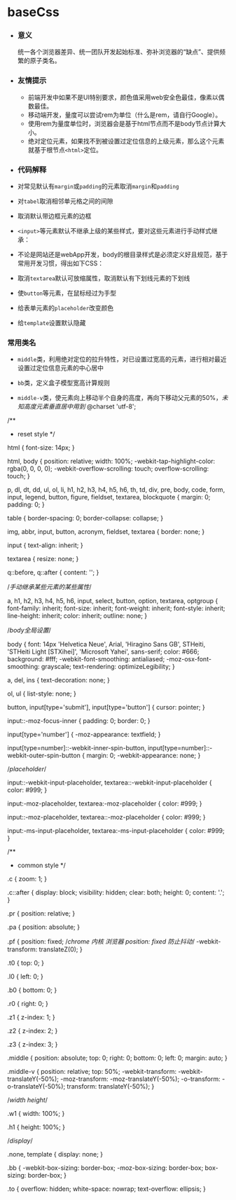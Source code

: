 # baseCss

- ### 意义
    统一各个浏览器差异、统一团队开发起始标准、弥补浏览器的“缺点”、提供频繁的原子类名。

- ### 友情提示
    - 前端开发中如果不是UI特别要求，颜色值采用web安全色最佳，像素以偶数最佳。
    - 移动端开发，量度可以尝试rem为单位（什么是rem，请自行Google）。
    - 使用rem为量度单位时，浏览器会是基于html节点而不是body节点计算大小。
    - 绝对定位元素，如果找不到被设置过定位信息的上级元素，那么这个元素就基于根节点`<html>`定位。

- ### 代码解释

- 对常见默认有`margin`或`padding`的元素取消`margin`和`padding`
- 对`tabel`取消相邻单元格之间的间隙
- 取消默认带边框元素的边框
- `<input>`等元素默认不继承上级的某些样式，要对这些元素进行手动样式继承：

- 不论是网站还是webApp开发，body的根目录样式是必须定义好且规范，基于常用开发习惯，得出如下CSS：

- 取消`textarea`默认可放缩属性，取消默认有下划线元素的下划线
- 使`button`等元素，在鼠标经过为手型
- 给表单元素的`placeholder`改变颜色
- 给`template`设置默认隐藏

### 常用类名
- `middle`类，利用绝对定位的拉升特性，对已设置过宽高的元素，进行相对最近设置过定位信息元素的中心居中

- `bb`类，定义盒子模型宽高计算规则

- `middle-v`类，使元素向上移动半个自身的高度，再向下移动父元素的50%，*未知高度元素垂直居中用到*
@charset 'utf-8';


/**
 * reset style
 */

html {
    font-size: 14px;
}

html,
body {
    position: relative;
    width: 100%;
    -webkit-tap-highlight-color: rgba(0, 0, 0, 0);
    -webkit-overflow-scrolling: touch;
    overflow-scrolling: touch;
}

p,
dl,
dt,
dd,
ul,
ol,
li,
h1,
h2,
h3,
h4,
h5,
h6,
th,
td,
div,
pre,
body,
code,
form,
input,
legend,
button,
figure,
fieldset,
textarea,
blockquote {
    margin: 0;
    padding: 0;
}

table {
    border-spacing: 0;
    border-collapse: collapse;
}

img,
abbr,
input,
button,
acronym,
fieldset,
textarea {
    border: none;
}

input {
    text-align: inherit;
}

textarea {
    resize: none;
}

q::before,
q::after {
    content: '';
}


/*手动继承某些元素的某些属性*/

a,
h1,
h2,
h3,
h4,
h5,
h6,
input,
select,
button,
option,
textarea,
optgroup {
    font-family: inherit;
    font-size: inherit;
    font-weight: inherit;
    font-style: inherit;
    line-height: inherit;
    color: inherit;
    outline: none;
}


/*body全局设置*/

body {
    font: 14px 'Helvetica Neue', Arial, 'Hiragino Sans GB', STHeiti, 'STHeiti Light [STXihei]', 'Microsoft Yahei', sans-serif;
    color: #666;
    background: #fff;
    -webkit-font-smoothing: antialiased;
    -moz-osx-font-smoothing: grayscale;
    text-rendering: optimizeLegibility;
}

a,
del,
ins {
    text-decoration: none;
}

ol,
ul {
    list-style: none;
}

button,
input[type='submit'],
input[type='button'] {
    cursor: pointer;
}

input::-moz-focus-inner {
    padding: 0;
    border: 0;
}

input[type='number'] {
    -moz-appearance: textfield;
}

input[type=number]::-webkit-inner-spin-button,
input[type=number]::-webkit-outer-spin-button {
    margin: 0;
    -webkit-appearance: none;
}


/*placeholder*/

input::-webkit-input-placeholder,
textarea::-webkit-input-placeholder {
    color: #999;
}

input:-moz-placeholder,
textarea:-moz-placeholder {
    color: #999;
}

input::-moz-placeholder,
textarea::-moz-placeholder {
    color: #999;
}

input:-ms-input-placeholder,
textarea:-ms-input-placeholder {
    color: #999;
}


/**
 * common style
 */

.c {
    zoom: 1;
}

.c::after {
    display: block;
    visibility: hidden;
    clear: both;
    height: 0;
    content: '.';
}

.pr {
    position: relative;
}

.pa {
    position: absolute;
}

.pf {
    position: fixed;
    /*chrome 内核 浏览器 position: fixed 防止抖动*/
    -webkit-transform: translateZ(0);
}

.t0 {
    top: 0;
}

.l0 {
    left: 0;
}

.b0 {
    bottom: 0;
}

.r0 {
    right: 0;
}

.z1 {
    z-index: 1;
}

.z2 {
    z-index: 2;
}

.z3 {
    z-index: 3;
}

.middle {
    position: absolute;
    top: 0;
    right: 0;
    bottom: 0;
    left: 0;
    margin: auto;
}

.middle-v {
    position: relative;
    top: 50%;
    -webkit-transform: -webkit-translateY(-50%);
    -moz-transform: -moz-translateY(-50%);
    -o-transform: -o-translateY(-50%);
    transform: translateY(-50%);
}


/*width height*/

.w1 {
    width: 100%;
}

.h1 {
    height: 100%;
}


/*display*/

.none,
template {
    display: none;
}

.bb {
    -webkit-box-sizing: border-box;
    -moz-box-sizing: border-box;
    box-sizing: border-box;
}

.to {
    overflow: hidden;
    white-space: nowrap;
    text-overflow: ellipsis;
}
